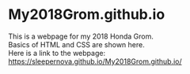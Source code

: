 # My2018Grom.github.io
This is a webpage for my 2018 Honda Grom.\
Basics of HTML and CSS are shown here.\
Here is a link to the webpage:\
https://sleepernova.github.io/My2018Grom.github.io/

